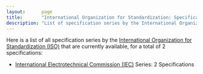 ```yaml
---
layout:      page
title:       "International Organization for Standardization: Specification Series"
description: "List of specification series by the International Organization for Standardization (ISO/)"
---
```


Here is a list of all specification series by the [International Organization for Standardization (ISO)](http://www.iso.org/) that are currently available, for a total of 2 specifications:

  * [International Electrotechnical Commission (IEC)](IEC/) Series: 2 Specifications
